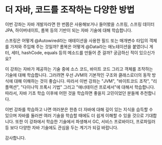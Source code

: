 # 더 자바, 코드를 조작하는 다양한 방법

이번 강좌는 자바 개발자라면 한 번쯤은 사용해보거나 들어봤을 스프링, 스프링 데이터 JPA, 하이버네이트, 롬복 등의 기반이 되는 자바 기술에 대해 학습합니다.


스프링은 어떻게 @Autowired라는 애테이션을 사용한 필드 또는 매개변수 타입의 객체를 가져와 주입해 주는 것일까? 롬복은 어떻게 @Data라는 애노테이션을 붙였더니 게터, 세터, hashCode, equals 등의 메소드를 만들어 준 걸까? 궁금하신 적이 있으신가요?

이 강좌는 자바가 제공하는 기술 중에 소스 코드, 바이트 코드 그리고 객체를 조작하는 기술에 대해 학습합니다. 그러려면 우선 JVM의 기본적인 구조와 클래스로더의 동작 방식에 대해 이해하는 것이 좋습니다. 따라서 이번 강좌는 "JVM", "바이트코드 조작", "리플렉션", "다이나믹 프록시 기법" 그리고 "애너테이션 프로세서"에 대해서 학습합니다. 따라서, 자바 기초 학습 이후에 어떤 것을 학습하면 좋을지 고민이었던 분들께 추천합니다.

이번 강좌를 학습하고 나면 여러분은 한층 더 자바에 대해 깊이 있는 지식을 습득할 수 있으며 자바를 둘러싼 여러 기술을 학습할 때에도 더 쉽게 이해할 수 있을 것으로 기대합니다. 또한 이 강좌에서 학습한 기술에서 파생해서 GC, 서비스 프로바이더, 프로파일러 등 보다 다양한 자바 기술에도 관심을 두는 계기가 되길 바랍니다.

감사합니다.
